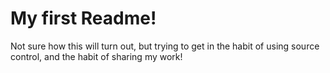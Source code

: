 # My first Readme!

Not sure how this will turn out, but trying to get in the habit of using source control, and the habit of sharing my work!